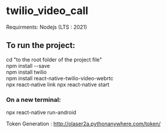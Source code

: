 # twilio_video_call
Requirments: Nodejs (LTS : 2021)

## To run the project:
cd "to the root folder of the project file"   
npm install --save  
npm install twilio  
npm install react-native-twilio-video-webrtc  
npx react-native link 
npx react-native start  

### On a new terminal:
npx react-native run-android

Token Generation : http://olaser2a.pythonanywhere.com/token/
